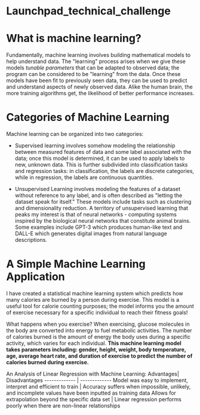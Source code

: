 # Launchpad_technical_challenge

# What is machine learning?
Fundamentally, machine learning involves building mathematical models to help understand data. The "learning" process arises when we give these models *tunable parameters* that can be adapted to observed data; the program can be considered to be "learning" from the data. Once these models have been fit to previously seen data, they can be used to predict and understand aspects of newly observed data. Alike the human brain, the more training algorithms get, the likelihood of better performance increases.

# Categories of Machine Learning
Machine learning can be organized into two categories: 

* Supervised learning involves somehow modeling the relationship between measured features of data and some label associated with the data; once this model is determined, it can be used to apply labels to new, unknown data. This is further subdivided into classification tasks and regression tasks: in classification, the labels are discrete categories, while in regression, the labels are continuous quantities.

* Unsupervised Learning involves modeling the features of a dataset without reference to any label, and is often described as "letting the dataset speak for itself." These models include tasks such as clustering and dimensionality reduction. A territory of unsupervised learning that peaks my interest is that of neural networks - computing systems inspired by the biological neural networks that constitute animal brains. Some examples include GPT-3 which produces human-like text and DALL-E which generates digital images from natural language descriptions.

# A Simple Machine Learning Application
I have created a statistical machine learning system which predicts how many calories are burned by a person during exercise. This model is a useful tool for calorie counting purposes; the model informs you the amount of exercise necessary for a specific individual to reach their fitness goals!

What happens when you exercise?
When exercising, glucose molecules in the body are converted into energy to fuel metabolic activities. The number of calories burned is the amount of energy the body uses during a specific activity, which varies for each individual. **This machine learning model takes parameters including: gender, height, weight, body temperature, age, average heart rate, and duration of exercise to predict the number of calories burned during exercise.**

An Analysis of Linear Regression with Machine Learning:
Advantages| Disadvantages
------------- | -------------
Model was easy to implement, interpret and efficient to train  | Accuracy suffers when impossible, unlikely, and incomplete values have been inputted as training data
Allows for extrapolation beyond the specific data set | Linear regression performs poorly when there are non-linear relationships
